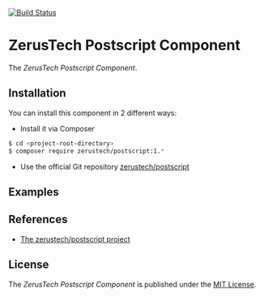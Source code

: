 [![Build Status](https://api.travis-ci.org/zerustech/postscript.svg)](https://travis-ci.org/zerustech/postscript)

ZerusTech Postscript Component
================================================
The *ZerusTech Postscript Component*.

Installation
-------------

You can install this component in 2 different ways:

* Install it via Composer
```bash
$ cd <project-root-directory>
$ composer require zerustech/postscript:1.*
```

* Use the official Git repository [zerustech/postscript][2]

Examples
-------------

References
----------
* [The zerustech/postscript project][2]

[1]:  https://opensource.org/licenses/MIT "The MIT License (MIT)"
[2]:  https://github.com/zerustech/postscript "The zerustech/postscript Project"

License
-------
The *ZerusTech Postscript Component* is published under the [MIT License][1].
